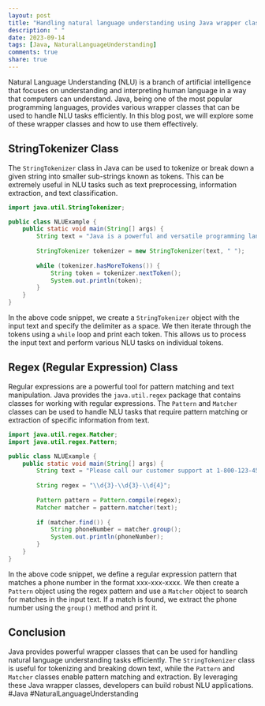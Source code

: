 ```yaml
---
layout: post
title: "Handling natural language understanding using Java wrapper classes"
description: " "
date: 2023-09-14
tags: [Java, NaturalLanguageUnderstanding]
comments: true
share: true
---
```


Natural Language Understanding (NLU) is a branch of artificial intelligence that focuses on understanding and interpreting human language in a way that computers can understand. Java, being one of the most popular programming languages, provides various wrapper classes that can be used to handle NLU tasks efficiently. In this blog post, we will explore some of these wrapper classes and how to use them effectively.

## StringTokenizer Class

The `StringTokenizer` class in Java can be used to tokenize or break down a given string into smaller sub-strings known as tokens. This can be extremely useful in NLU tasks such as text preprocessing, information extraction, and text classification.

```java
import java.util.StringTokenizer;

public class NLUExample {
    public static void main(String[] args) {
        String text = "Java is a powerful and versatile programming language.";
        
        StringTokenizer tokenizer = new StringTokenizer(text, " ");
        
        while (tokenizer.hasMoreTokens()) {
            String token = tokenizer.nextToken();
            System.out.println(token);
        }
    }
}
```

In the above code snippet, we create a `StringTokenizer` object with the input text and specify the delimiter as a space. We then iterate through the tokens using a `while` loop and print each token. This allows us to process the input text and perform various NLU tasks on individual tokens.

## Regex (Regular Expression) Class

Regular expressions are a powerful tool for pattern matching and text manipulation. Java provides the `java.util.regex` package that contains classes for working with regular expressions. The `Pattern` and `Matcher` classes can be used to handle NLU tasks that require pattern matching or extraction of specific information from text.

```java
import java.util.regex.Matcher;
import java.util.regex.Pattern;

public class NLUExample {
    public static void main(String[] args) {
        String text = "Please call our customer support at 1-800-123-4567 for assistance.";
        
        String regex = "\\d{3}-\\d{3}-\\d{4}";
        
        Pattern pattern = Pattern.compile(regex);
        Matcher matcher = pattern.matcher(text);
        
        if (matcher.find()) {
            String phoneNumber = matcher.group();
            System.out.println(phoneNumber);
        }
    }
}
```

In the above code snippet, we define a regular expression pattern that matches a phone number in the format xxx-xxx-xxxx. We then create a `Pattern` object using the regex pattern and use a `Matcher` object to search for matches in the input text. If a match is found, we extract the phone number using the `group()` method and print it.

## Conclusion

Java provides powerful wrapper classes that can be used for handling natural language understanding tasks efficiently. The `StringTokenizer` class is useful for tokenizing and breaking down text, while the `Pattern` and `Matcher` classes enable pattern matching and extraction. By leveraging these Java wrapper classes, developers can build robust NLU applications. #Java #NaturalLanguageUnderstanding